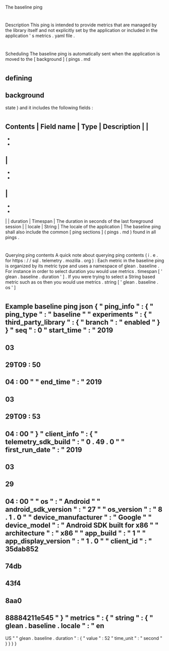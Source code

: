 #
The
baseline
ping
#
#
Description
This
ping
is
intended
to
provide
metrics
that
are
managed
by
the
library
itself
and
not
explicitly
set
by
the
application
or
included
in
the
application
'
s
metrics
.
yaml
file
.
#
#
Scheduling
The
baseline
ping
is
automatically
sent
when
the
application
is
moved
to
the
[
background
]
(
pings
.
md
#
defining
-
background
-
state
)
and
it
includes
the
following
fields
:
#
#
Contents
|
Field
name
|
Type
|
Description
|
|
-
-
-
|
-
-
-
|
-
-
-
|
|
duration
|
Timespan
|
The
duration
in
seconds
of
the
last
foreground
session
|
|
locale
|
String
|
The
locale
of
the
application
|
The
baseline
ping
shall
also
include
the
common
[
ping
sections
]
(
pings
.
md
)
found
in
all
pings
.
#
#
#
Querying
ping
contents
A
quick
note
about
querying
ping
contents
(
i
.
e
.
for
https
:
/
/
sql
.
telemetry
.
mozilla
.
org
)
:
Each
metric
in
the
baseline
ping
is
organized
by
its
metric
type
and
uses
a
namespace
of
glean
.
baseline
.
For
instance
in
order
to
select
duration
you
would
use
metrics
.
timespan
[
'
glean
.
baseline
.
duration
'
]
.
If
you
were
trying
to
select
a
String
based
metric
such
as
os
then
you
would
use
metrics
.
string
[
'
glean
.
baseline
.
os
'
]
#
#
Example
baseline
ping
json
{
"
ping_info
"
:
{
"
ping_type
"
:
"
baseline
"
"
experiments
"
:
{
"
third_party_library
"
:
{
"
branch
"
:
"
enabled
"
}
}
"
seq
"
:
0
"
start_time
"
:
"
2019
-
03
-
29T09
:
50
-
04
:
00
"
"
end_time
"
:
"
2019
-
03
-
29T09
:
53
-
04
:
00
"
}
"
client_info
"
:
{
"
telemetry_sdk_build
"
:
"
0
.
49
.
0
"
"
first_run_date
"
:
"
2019
-
03
-
29
-
04
:
00
"
"
os
"
:
"
Android
"
"
android_sdk_version
"
:
"
27
"
"
os_version
"
:
"
8
.
1
.
0
"
"
device_manufacturer
"
:
"
Google
"
"
device_model
"
:
"
Android
SDK
built
for
x86
"
"
architecture
"
:
"
x86
"
"
app_build
"
:
"
1
"
"
app_display_version
"
:
"
1
.
0
"
"
client_id
"
:
"
35dab852
-
74db
-
43f4
-
8aa0
-
88884211e545
"
}
"
metrics
"
:
{
"
string
"
:
{
"
glean
.
baseline
.
locale
"
:
"
en
-
US
"
"
glean
.
baseline
.
duration
"
:
{
"
value
"
:
52
"
time_unit
"
:
"
second
"
}
}
}
}
